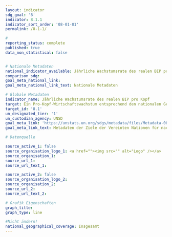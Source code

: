 ```yaml
---
layout: indicator
sdg_goal: '8'
indicator: 8.1.1
indicator_sort_order: '08-01-01'
permalink: /8-1-1/

#
reporting_status: complete
published: true
data_non_statistical: false


# Nationale Metadaten
national_indicator_available: Jährliche Wachstumsrate des realen BIP pro Kopf 
comparison_sdg:
goal_meta_national_link:
goal_meta_national_link_text: Nationale Metadaten

# Globale Metadaten
indicator_name: Jährliche Wachstumsrate des realen BIP pro Kopf
target: Ein Pro-Kopf-Wirtschaftswachstum entsprechend den nationalen Gegebenheiten und insbesondere ein jährliches Wachstum des Bruttoinlandsprodukts von mindestens 7 Prozent in den am wenigsten entwickelten Ländern aufrechterhalten
target_id: '8.1'
un_designated_tier: '1'
un_custodian_agency: UNSD
goal_meta_link: 'https://unstats.un.org/sdgs/metadata/files/Metadata-08-01-01.pdf'
goal_meta_link_text: Metadaten der Ziele der Vereinten Nationen für nachhaltige Entwicklung

# Datenquelle

source_active_1: false
source_organisation_logo_1: <a href=""><img src="" alt="Logo" /></a>
source_organisation_1:
source_url_1:
source_url_text_1:

source_active_2: false
source_organisation_logo_2:
source_organisation_2:
source_url_2:
source_url_text_2:

# Grafik Eigenschaften
graph_title:
graph_type: line

#Nicht ändern!
national_geographical_coverage: Insgesamt
---
```

